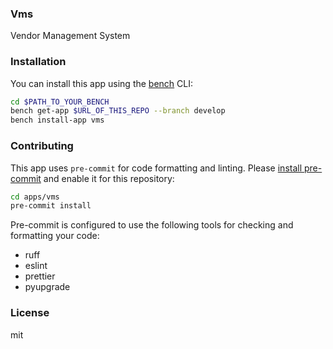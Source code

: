 ### Vms

Vendor Management System

### Installation

You can install this app using the [bench](https://github.com/frappe/bench) CLI:

```bash
cd $PATH_TO_YOUR_BENCH
bench get-app $URL_OF_THIS_REPO --branch develop
bench install-app vms
```

### Contributing

This app uses `pre-commit` for code formatting and linting. Please [install pre-commit](https://pre-commit.com/#installation) and enable it for this repository:

```bash
cd apps/vms
pre-commit install
```

Pre-commit is configured to use the following tools for checking and formatting your code:

- ruff
- eslint
- prettier
- pyupgrade

### License

mit
